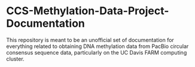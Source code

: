 # CCS-Methylation-Data-Project-Documentation
This repository is meant to be an unofficial set of documentation for everything related to obtaining DNA methylation data from PacBio circular consensus sequence data, particularly on the UC Davis FARM computing cluster.
